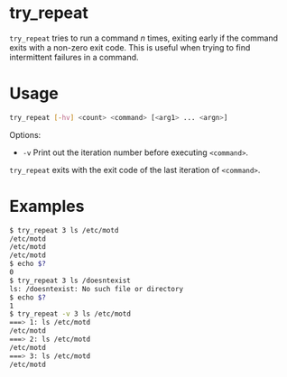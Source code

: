 # try_repeat

`try_repeat` tries to run a command *n* times, exiting early if the command
exits with a non-zero exit code. This is useful when trying to find
intermittent failures in a command.


# Usage

```sh
try_repeat [-hv] <count> <command> [<arg1> ... <argn>]
```

Options:

 * `-v` Print out the iteration number before executing `<command>`.

`try_repeat` exits with the exit code of the last iteration of `<command>`.


# Examples

```sh
$ try_repeat 3 ls /etc/motd
/etc/motd
/etc/motd
/etc/motd
$ echo $?
0
$ try_repeat 3 ls /doesntexist
ls: /doesntexist: No such file or directory
$ echo $?
1
$ try_repeat -v 3 ls /etc/motd
===> 1: ls /etc/motd
/etc/motd
===> 2: ls /etc/motd
/etc/motd
===> 3: ls /etc/motd
/etc/motd
```
